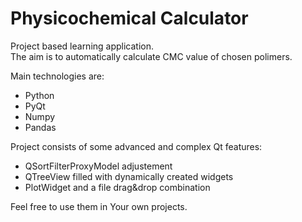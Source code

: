 # Physicochemical Calculator

Project based learning application.<br />
The aim is to automatically calculate CMC value of chosen polimers.<br />

Main technologies are:
- Python
- PyQt
- Numpy
- Pandas

Project consists of some advanced and complex Qt features:
 - QSortFilterProxyModel adjustement
 - QTreeView filled with dynamically created widgets
 - PlotWidget and a file drag&drop combination

Feel free to use them in Your own projects.<br />

